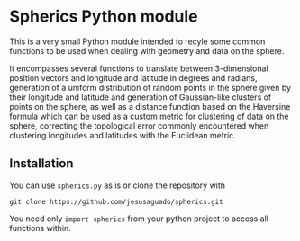 # Spherics Python module

This is a very small Python module intended to recyle some common functions
to be used when dealing with geometry and data on the sphere. 

It encompasses several functions to translate between 3-dimensional position
vectors and longitude and latitude in degrees and radians, generation of
a uniform distribution of random points in the sphere given by their
longitude and latitude and generation of Gaussian-like clusters of points
on the sphere, as well as a distance function based on the Haversine
formula which can be used as a custom metric for clustering of data
on the sphere, correcting the topological error commonly encountered when
clustering longitudes and latitudes with the Euclidean metric.

## Installation

You can use `spherics.py` as is or clone the repository with

`git clone https://github.com/jesusaguado/spherics.git`

You need only `import spherics` from your python project to access all functions
within.
